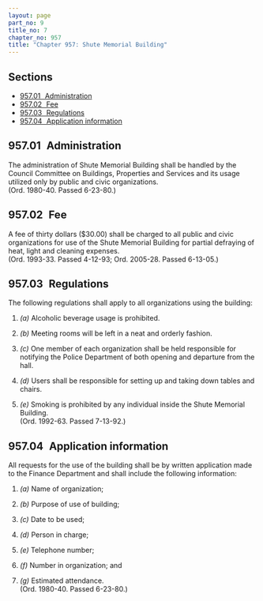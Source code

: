 ```yaml
---
layout: page
part_no: 9
title_no: 7
chapter_no: 957
title: "Chapter 957: Shute Memorial Building"
---
```


## Sections

* [957.01   Administration](#95701-administration)
* [957.02   Fee](#95702-fee)
* [957.03   Regulations](#95703-regulations)
* [957.04   Application information](#95704-application-information)

## 957.01   Administration

The administration of Shute Memorial Building shall be handled by the Council
Committee on Buildings, Properties and Services and its usage utilized only by
public and civic organizations.  
(Ord. 1980-40. Passed 6-23-80.)

## 957.02   Fee

A fee of thirty dollars ($30.00) shall be charged to all public and civic
organizations for use of the Shute Memorial Building for partial defraying of
heat, light and cleaning expenses.  
(Ord. 1993-33. Passed 4-12-93; Ord. 2005-28. Passed 6-13-05.)

## 957.03   Regulations

The following regulations shall apply to all organizations using the building:

1. _(a)_ Alcoholic beverage usage is prohibited.

2. _(b)_ Meeting rooms will be left in a neat and orderly fashion.

3. _(c)_ One member of each organization shall be held responsible for
notifying the Police Department of both opening and departure from the hall.

4. _(d)_ Users shall be responsible for setting up and taking down tables and
chairs.

5. _(e)_ Smoking is prohibited by any individual inside the Shute Memorial
Building.  
(Ord. 1992-63. Passed 7-13-92.)

## 957.04   Application information

All requests for the use of the building shall be by written application made to
the Finance Department and shall include the following information:

1. _(a)_ Name of organization;

2. _(b)_ Purpose of use of building;

3. _(c)_ Date to be used;

4. _(d)_ Person in charge;

5. _(e)_ Telephone number;

6. _(f)_ Number in organization; and

7. _(g)_ Estimated attendance.  
(Ord. 1980-40. Passed 6-23-80.)

